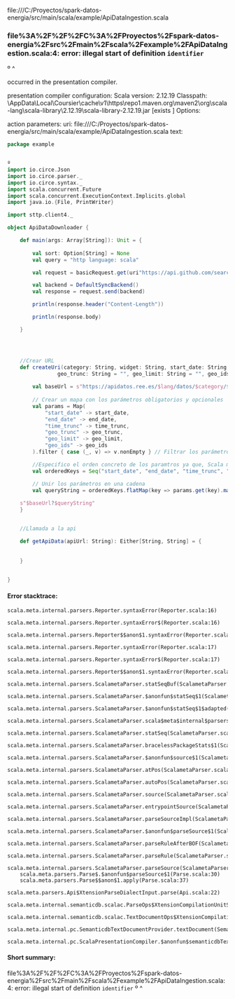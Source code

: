 file:///C:/Proyectos/spark-datos-energia/src/main/scala/example/ApiDataIngestion.scala
### file%3A%2F%2F%2FC%3A%2FProyectos%2Fspark-datos-energia%2Fsrc%2Fmain%2Fscala%2Fexample%2FApiDataIngestion.scala:4: error: illegal start of definition `identifier`
º
^

occurred in the presentation compiler.

presentation compiler configuration:
Scala version: 2.12.19
Classpath:
<HOME>\AppData\Local\Coursier\cache\v1\https\repo1.maven.org\maven2\org\scala-lang\scala-library\2.12.19\scala-library-2.12.19.jar [exists ]
Options:



action parameters:
uri: file:///C:/Proyectos/spark-datos-energia/src/main/scala/example/ApiDataIngestion.scala
text:
```scala
package example


º
import io.circe.Json
import io.circe.parser._
import io.circe.syntax._
import scala.concurrent.Future
import scala.concurrent.ExecutionContext.Implicits.global
import java.io.{File, PrintWriter}

import sttp.client4._

object ApiDataDownloader {

    def main(args: Array[String]): Unit = {
    
        val sort: Option[String] = None
        val query = "http language: scala"

        val request = basicRequest.get(uri"https://api.github.com/search/repositories?q=$query&sort=$sort")

        val backend = DefaultSyncBackend()
        val response = request.send(backend)

        println(response.header("Content-Length"))

        println(response.body)

    }




    //Crear URL
    def createUri(category: String, widget: String, start_date: String, end_date: String, time_trunc: String, lang: String, 
                geo_trunc: String = "", geo_limit: String = "", geo_ids: String = ""): String = {
        
        val baseUrl = s"https://apidatos.ree.es/$lang/datos/$category/$widget"
    
        // Crear un mapa con los parámetros obligatorios y opcionales
        val params = Map(
            "start_date" -> start_date,
            "end_date" -> end_date,
            "time_trunc" -> time_trunc,
            "geo_trunc" -> geo_trunc,
            "geo_limit" -> geo_limit,
            "geo_ids" -> geo_ids
        ).filter { case (_, v) => v.nonEmpty } // Filtrar los parámetros que no están vacíos

        //Especifico el orden concreto de los paramtros ya que, Scala map no te garantiza el orden
        val orderedKeys = Seq("start_date", "end_date", "time_trunc", "geo_trunc", "geo_limit", "geo_ids")

        // Unir los parámetros en una cadena
        val queryString = orderedKeys.flatMap(key => params.get(key).map(value => s"$key=$value")).mkString("&")
    
    s"$baseUrl?$queryString"
    }


    //Llamada a la api

    def getApiData(apiUrl: String): Either[String, String] = {
        
        
    }

  
}
```



#### Error stacktrace:

```
scala.meta.internal.parsers.Reporter.syntaxError(Reporter.scala:16)
	scala.meta.internal.parsers.Reporter.syntaxError$(Reporter.scala:16)
	scala.meta.internal.parsers.Reporter$$anon$1.syntaxError(Reporter.scala:22)
	scala.meta.internal.parsers.Reporter.syntaxError(Reporter.scala:17)
	scala.meta.internal.parsers.Reporter.syntaxError$(Reporter.scala:17)
	scala.meta.internal.parsers.Reporter$$anon$1.syntaxError(Reporter.scala:22)
	scala.meta.internal.parsers.ScalametaParser.statSeqBuf(ScalametaParser.scala:4109)
	scala.meta.internal.parsers.ScalametaParser.$anonfun$statSeq$1(ScalametaParser.scala:4096)
	scala.meta.internal.parsers.ScalametaParser.$anonfun$statSeq$1$adapted(ScalametaParser.scala:4096)
	scala.meta.internal.parsers.ScalametaParser.scala$meta$internal$parsers$ScalametaParser$$listBy(ScalametaParser.scala:562)
	scala.meta.internal.parsers.ScalametaParser.statSeq(ScalametaParser.scala:4096)
	scala.meta.internal.parsers.ScalametaParser.bracelessPackageStats$1(ScalametaParser.scala:4285)
	scala.meta.internal.parsers.ScalametaParser.$anonfun$source$1(ScalametaParser.scala:4288)
	scala.meta.internal.parsers.ScalametaParser.atPos(ScalametaParser.scala:325)
	scala.meta.internal.parsers.ScalametaParser.autoPos(ScalametaParser.scala:369)
	scala.meta.internal.parsers.ScalametaParser.source(ScalametaParser.scala:4264)
	scala.meta.internal.parsers.ScalametaParser.entrypointSource(ScalametaParser.scala:4291)
	scala.meta.internal.parsers.ScalametaParser.parseSourceImpl(ScalametaParser.scala:119)
	scala.meta.internal.parsers.ScalametaParser.$anonfun$parseSource$1(ScalametaParser.scala:116)
	scala.meta.internal.parsers.ScalametaParser.parseRuleAfterBOF(ScalametaParser.scala:58)
	scala.meta.internal.parsers.ScalametaParser.parseRule(ScalametaParser.scala:53)
	scala.meta.internal.parsers.ScalametaParser.parseSource(ScalametaParser.scala:116)
	scala.meta.parsers.Parse$.$anonfun$parseSource$1(Parse.scala:30)
	scala.meta.parsers.Parse$$anon$1.apply(Parse.scala:37)
	scala.meta.parsers.Api$XtensionParseDialectInput.parse(Api.scala:22)
	scala.meta.internal.semanticdb.scalac.ParseOps$XtensionCompilationUnitSource.toSource(ParseOps.scala:15)
	scala.meta.internal.semanticdb.scalac.TextDocumentOps$XtensionCompilationUnitDocument.toTextDocument(TextDocumentOps.scala:161)
	scala.meta.internal.pc.SemanticdbTextDocumentProvider.textDocument(SemanticdbTextDocumentProvider.scala:54)
	scala.meta.internal.pc.ScalaPresentationCompiler.$anonfun$semanticdbTextDocument$1(ScalaPresentationCompiler.scala:469)
```
#### Short summary: 

file%3A%2F%2F%2FC%3A%2FProyectos%2Fspark-datos-energia%2Fsrc%2Fmain%2Fscala%2Fexample%2FApiDataIngestion.scala:4: error: illegal start of definition `identifier`
º
^